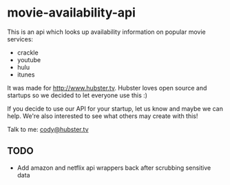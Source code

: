 movie-availability-api
======================

This is an api which looks up availability information on popular movie services:

- crackle 
- youtube 
- hulu 
- itunes 

It was made for http://www.hubster.tv. Hubster loves open source and startups so we decided to
let everyone use this :)

If you decide to use our API for your startup, let us know and maybe we can help. We're also
interested to see what others may create with this! 

Talk to me: cody@hubster.tv

## TODO
- Add amazon and netflix api wrappers back after scrubbing sensitive data
